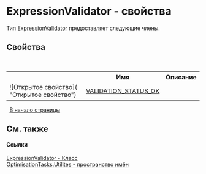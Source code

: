 # ExpressionValidator - свойства
 

Тип <a href="T_OptimisationTasks_Utilites_ExpressionValidator">ExpressionValidator</a> предоставляет следующие члены.


## Свойства
&nbsp;<table><tr><th></th><th>Имя</th><th>Описание</th></tr><tr><td>![Открытое свойство]( "Открытое свойство")</td><td><a href="P_OptimisationTasks_Utilites_ExpressionValidator_VALIDATION_STATUS_OK">VALIDATION_STATUS_OK</a></td><td /></tr></table>&nbsp;
<a href="#expressionvalidator---свойства">В начало страницы</a>

## См. также


#### Ссылки
<a href="T_OptimisationTasks_Utilites_ExpressionValidator">ExpressionValidator - Класс</a><br /><a href="N_OptimisationTasks_Utilites">OptimisationTasks.Utilites - пространство имён</a><br />